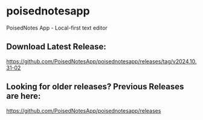 # poisednotesapp
PoisedNotes App - Local-first text editor

## Download Latest Release:
https://github.com/PoisedNotesApp/poisednotesapp/releases/tag/v2024.10.31-02

## Looking for older releases? Previous Releases are here:
https://github.com/PoisedNotesApp/poisednotesapp/releases

